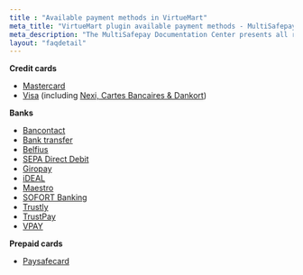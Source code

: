 ```yaml
---
title : "Available payment methods in VirtueMart"
meta_title: "VirtueMart plugin available payment methods - MultiSafepay Documentation Center"
meta_description: "The MultiSafepay Documentation Center presents all relevant information about our Plugins and API. You can also find support pages for Payment Methods, Tools and General Questions as well as the contact details of our Support and Integration Teams."
layout: "faqdetail"
---
```

__Credit cards__

+ [Mastercard](/payment-methods/mastercard)
+ [Visa](/payment-methods/visa) (including [Nexi, Cartes Bancaires & Dankort](/payment-methods/credit-and-debit-cards/branded-credit-cards))

__Banks__

+ [Bancontact](/payment-methods/bancontact)
+ [Bank transfer](/payment-methods/bank-transfer)
+ [Belfius](/payment-methods/belfius)
+ [SEPA Direct Debit](/payment-methods/banks/sepa-direct-debit)
+ [Giropay](/payment-methods/giropay)
+ [iDEAL](/payment-methods/ideal)
+ [Maestro](/payment-methods/maestro)
+ [SOFORT Banking](/payment-methods/sofort-banking)
+ [Trustly](/payment-methods/trustly)
+ [TrustPay](/payment-methods/trustpay)
+ [VPAY](/payment-methods/credit-and-debit-cards/vpay/)


__Prepaid cards__ 

+ [Paysafecard](/payment-methods/paysafecard)